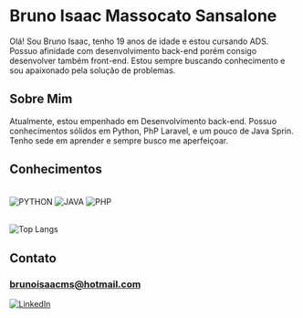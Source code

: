 # Bruno Isaac Massocato Sansalone
Olá! Sou Bruno Isaac, tenho 19 anos de idade e estou cursando ADS. Possuo afinidade com desenvolvimento back-end porém consigo desenvolver também front-end. Estou sempre buscando conhecimento e sou apaixonado pela solução de problemas.
## Sobre Mim
Atualmente, estou empenhado em Desenvolvimento back-end. Possuo conhecimentos sólidos em Python, PhP Laravel, e um pouco de Java Sprin. Tenho sede em aprender e sempre busco me aperfeiçoar.
## Conhecimentos
<div style="display: inline_block"><br/>
    <img align="center" alt="PYTHON" src="https://img.shields.io/badge/PYTHON-407EB0?style=for-the-badge&logo=python&logoColor=white">
    <img align="center" alt="JAVA" src="https://img.shields.io/badge/java-A42D00?style=for-the-badge&logo=oracle&logoColor=white">
    <img align="center" alt="PHP" src="https://img.shields.io/badge/php-474A8A?style=for-the-badge&logo=php&logoColor=white">
    <br/>
</div>
<br/>


![Top Langs](https://github-readme-stats.vercel.app/api/top-langs/?username=BrunoIsaac41&layout=compact)

## Contato


### brunoisaacms@hotmail.com


[![LinkedIn](https://img.shields.io/badge/LinkedIn-0077B5?style=for-the-badge&logo=linkedin&logoColor=white)](https://www.linkedin.com/in/bruno-isaac-m-sansalone-37530827b/)

